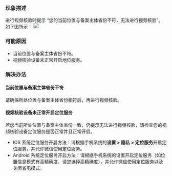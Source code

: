 ### 现象描述
进行视频核验时提示 “您的当前位置与备案主体省份不符，无法进行视频核验”。如下图所示：
![](https://qcloudimg.tencent-cloud.cn/raw/5e40eede56bd512ef0fd2a2610d8e8d8.png)

### 可能原因
- 当前位置与备案主体省份不符。
- 视频核验设备未正常开启地位服务。


### 解决办法
#### 当前位置与备案主体省份不符
请确保所处位置与备案主体省份相符后，再进行视频核验。

#### 视频核验设备未正常开启定位服务
若您当前所处位置与备案主体省份一致，仍提示无法进行视频核验，请检查您的视频核验设备定位服务是否正常并且正常开启。
- IOS 系统定位服务开启方法：请根据手机系统的**设置 > 隐私 > 定位服务**开启定位服务，并允许微信使用定位服务。
- Android 系统定位服务开启方法：请根据手机系统的设置开启定位服务（如位置信息模式有高精确度，请您选择高精确度），并允许微信使用定位服务以及关闭省电模式。
